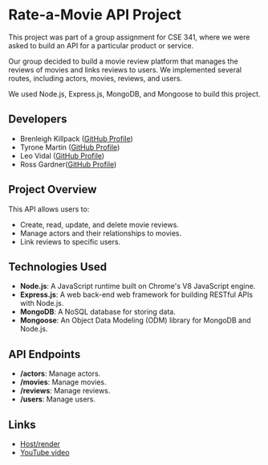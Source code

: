 # Rate-a-Movie API Project

This project was part of a group assignment for CSE 341, where we were asked to build an API for a particular product or service.

Our group decided to build a movie review platform that manages the reviews of movies and links reviews to users. We implemented several routes, including actors, movies, reviews, and users.

We used Node.js, Express.js, MongoDB, and Mongoose to build this project.

## Developers

- Brenleigh Killpack ([GitHub Profile](https://github.com/bkill16))
- Tyrone Martin ([GitHub Profile](https://github.com/TyroneMartin))
- Leo Vidal ([GitHub Profile](https://github.com/vidaldl))
- Ross Gardner([GitHub Profile](https://github.com/rossmg1998))

## Project Overview

This API allows users to:
- Create, read, update, and delete movie reviews.
- Manage actors and their relationships to movies.
- Link reviews to specific users.

## Technologies Used

- **Node.js**: A JavaScript runtime built on Chrome's V8 JavaScript engine.
- **Express.js**: A web back-end web framework for building RESTful APIs with Node.js.
- **MongoDB**: A NoSQL database for storing data.
- **Mongoose**: An Object Data Modeling (ODM) library for MongoDB and Node.js.

## API Endpoints

- **/actors**: Manage actors.
- **/movies**: Manage movies.
- **/reviews**: Manage reviews.
- **/users**: Manage users.

## Links

- [Host/render](https://rate-a-movie.onrender.com/api-docs/)
- [YouTube video](https://www.youtube.com/watch?v=SVBErzek80k)


